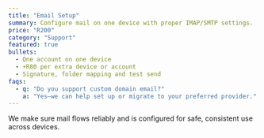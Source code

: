 ```yaml
---
title: "Email Setup"
summary: Configure mail on one device with proper IMAP/SMTP settings.
price: "R200"
category: "Support"
featured: true
bullets:
  - One account on one device
  - +R80 per extra device or account
  - Signature, folder mapping and test send
faqs:
  - q: "Do you support custom domain email?"
    a: "Yes—we can help set up or migrate to your preferred provider."
---
```


We make sure mail flows reliably and is configured for safe, consistent use across devices.
